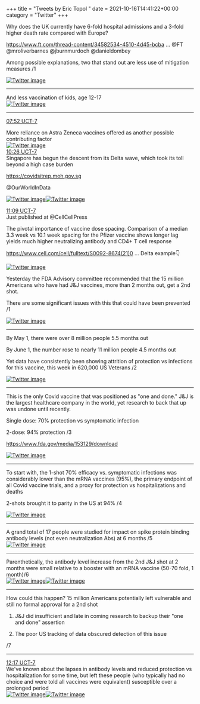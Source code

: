 +++
title = "Tweets by Eric Topol " 
date = 2021-10-16T14:41:22+00:00
category = "Twitter"
+++
<div class="thread"> 
<div class="thread-content"> 
Why does the UK currently have 6-fold hospital admissions and a 3-fold higher death rate compared with Europe?

<a href="https://www.ft.com/thread-content/34582534-4510-4d45-bcba-2f9e04005309" target="_blank" rel="noreferer">https://www.ft.com/thread-content/34582534-4510-4d45-bcba ...</a> 
 @FT @mroliverbarnes @jburnmurdoch @danieldombey 

Among possible explanations, two that stand out are less use of mitigation measures /1 </div> 
<a href="/twitter/erictopol/images/FB0-UXPVcAE5zGR.jpg"  ><img src="/twitter/erictopol/images/FB0-UXPVcAE5zGR.jpg" alt="Twitter image" ></img></a><hr><div class="thread-content"> 
And less vaccination of kids, age 12-17 </div> 
<a href="/twitter/erictopol/images/FB0-ytqUcAMvGt_.jpg"  ><img src="/twitter/erictopol/images/FB0-ytqUcAMvGt_.jpg" alt="Twitter image" ></img></a><hr><div class="profile"> 
<a href="https://twitter.com/erictopol/status/1449387883811381254" target="_blank" rel="noreferer">07:52 UCT-7</a> 
</div> 
<div class="content"> 
More reliance on Astra Zeneca vaccines offered as another possible contributing factor </div> 
<a href="/twitter/erictopol/images/FB1ChhqUYAMaLUJ.jpg"  ><img src="/twitter/erictopol/images/FB1ChhqUYAMaLUJ.jpg" alt="Twitter image" ></img></a></div> 
<div class="tweet"> 
<div class="profile"> 
<a href="https://twitter.com/erictopol/status/1449426542157647873" target="_blank" rel="noreferer">10:26 UCT-7</a> 
</div> 
<div class="content"> 
Singapore has begun the descent from its Delta wave, which took its toll beyond a high case burden

<a href="https://covidsitrep.moh.gov.sg" target="_blank" rel="noreferer">https://covidsitrep.moh.gov.sg</a> 


@OurWorldInData </div> 
<a href="/twitter/erictopol/images/FB1lsVTUcAI0R7N.jpg"  ><img src="/twitter/erictopol/images/FB1lsVTUcAI0R7N.jpg" alt="Twitter image" ></img></a><a href="/twitter/erictopol/images/FB1k89cVkAgwLZe.jpg"  ><img src="/twitter/erictopol/images/FB1k89cVkAgwLZe.jpg" alt="Twitter image" ></img></a></div> 
<div class="tweet"> 
<div class="profile"> 
<a href="https://twitter.com/erictopol/status/1449437421754404864" target="_blank" rel="noreferer">11:09 UCT-7</a> 
</div> 
<div class="content"> 
Just published at @CellCellPress 

The pivotal importance of vaccine dose spacing. Comparison of a median 3.3 week vs 10.1 week spacing for the Pfizer vaccine shows longer lag yields much higher neutralizing antibody and CD4+ T cell response

<a href="https://www.cell.com/cell/fulltext/S0092-8674(21)01221-6#relatedArticles" target="_blank" rel="noreferer">https://www.cell.com/cell/fulltext/S0092-8674(21)0 ...</a> 
 Delta example👇 </div> 
<a href="/twitter/erictopol/images/FB1uMKmVUAMe1iZ.jpg"  ><img src="/twitter/erictopol/images/FB1uMKmVUAMe1iZ.jpg" alt="Twitter image" ></img></a></div> 
<div class="thread"> 
<div class="thread-content"> 
Yesterday the FDA Advisory committee recommended that the 15 million Americans who have had J&amp;J vaccines, more than 2 months out, get a 2nd shot.

There are some significant issues with this that could have been prevented /1 </div> 
<a href="/twitter/erictopol/images/FB1X5ePVkAQejqC.jpg"  ><img src="/twitter/erictopol/images/FB1X5ePVkAQejqC.jpg" alt="Twitter image" ></img></a><hr><div class="thread-content"> 
By May 1, there were over 8 million people 5.5 months out

By June 1, the number rose to nearly 11 million people 4.5 months out

Yet data have consistently been showing attrition of protection vs infections for this vaccine, this week in 620,000 US Veterans /2 </div> 
<a href="/twitter/erictopol/images/FB1X-xYVIAIhmTk.jpg"  ><img src="/twitter/erictopol/images/FB1X-xYVIAIhmTk.jpg" alt="Twitter image" ></img></a><hr><div class="thread-content"> 
This is the only Covid vaccine that was positioned as "one and done." J&amp;J is the largest healthcare company in the world, yet research to back that up was undone until recently.

Single dose: 70% protection vs symptomatic infection

2-dose: 94% protection /3

<a href="https://www.fda.gov/media/153129/download" target="_blank" rel="noreferer">https://www.fda.gov/media/153129/download</a> 
 </div> 
<a href="/twitter/erictopol/images/FB1acZ8UUAUeJ1x.jpg"  ><img src="/twitter/erictopol/images/FB1acZ8UUAUeJ1x.jpg" alt="Twitter image" ></img></a><hr><div class="thread-content"> 
To start with, the 1-shot 70% efficacy vs. symptomatic infections was considerably lower than the mRNA vaccines (95%), the primary endpoint of all Covid vaccine trials, and a proxy for protection vs hospitalizations and deaths 

2-shots brought it to parity in the US at 94% /4 </div> 
<a href="/twitter/erictopol/images/FB1bTbkVUAAfCWy.jpg"  ><img src="/twitter/erictopol/images/FB1bTbkVUAAfCWy.jpg" alt="Twitter image" ></img></a><hr><div class="thread-content"> 
A grand total of 17 people were studied for impact on  spike protein binding antibody levels (not even neutralization Abs) at 6 months /5 </div> 
<a href="/twitter/erictopol/images/FB1chKiUYAAVpb2.jpg"  ><img src="/twitter/erictopol/images/FB1chKiUYAAVpb2.jpg" alt="Twitter image" ></img></a><hr><div class="thread-content"> 
Parenthetically, the antibody level increase from the 2nd J&amp;J shot at 2 months were small relative to a booster with an mRNA vaccine (50-70 fold, 1 month)/6 </div> 
<a href="/twitter/erictopol/images/FB1d-MCVUAA4_GA.jpg"  ><img src="/twitter/erictopol/images/FB1d-MCVUAA4_GA.jpg" alt="Twitter image" ></img></a><a href="/twitter/erictopol/images/FB1dxo_VcAI4G14.jpg"  ><img src="/twitter/erictopol/images/FB1dxo_VcAI4G14.jpg" alt="Twitter image" ></img></a><hr><div class="thread-content"> 
How could this happen? 15 million Americans potentially left vulnerable and still no formal approval for a 2nd shot

1. J&amp;J did insufficient and late in coming research to backup their "one and done" assertion

2. The poor US tracking of data obscured detection of this issue 

/7</div> 
<hr><div class="profile"> 
<a href="https://twitter.com/erictopol/status/1449454401949601792" target="_blank" rel="noreferer">12:17 UCT-7</a> 
</div> 
<div class="content"> 
We've known about the lapses in antibody levels and reduced protection vs hospitalization for some time, but left these people (who typically had no choice and were told all vaccines were equivalent) susceptible over a prolonged period </div> 
<a href="/twitter/erictopol/images/FB1-occUUAMsB3b.jpg"  ><img src="/twitter/erictopol/images/FB1-occUUAMsB3b.jpg" alt="Twitter image" ></img></a><a href="/twitter/erictopol/images/FB1-p1vVkAEk1il.jpg"  ><img src="/twitter/erictopol/images/FB1-p1vVkAEk1il.jpg" alt="Twitter image" ></img></a></div> 


